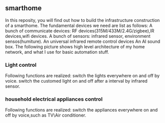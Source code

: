 ## smarthome
In this reposity, you will find out how to build the infrastructure construction of a smarthome.
The fundamental devices we need are list as follows: 
    A bunch of communicate devices: RF devices(315M/433M/2.4G/zigbee),IR devices,wifi devices.
    A bunch of sensors: infrared sensor, environment sensos(humiture).
    An universal infrared remote control devices 
    An AI sound box.
The following picture shows high level architecture of my home network, and what I use for basic automation stuff.
  
### Light control
Following functions are realized:
    switch the lights everywhere on and off by voice.
    switch the customed light on and off after a interval  by infrared sensor.
### household electrical appliances control
Following functions are realized:
    switch the appliances everywhere on and off by voice,such as TV\Air conditioner.
    
 
 

 
 
 
